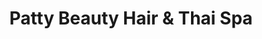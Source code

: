 ---
title: "Patty Beauty Hair & Thai Spa"
url: /cardiff/patty-beauty-hair-und-thai-spa/
shop: Friseur
---